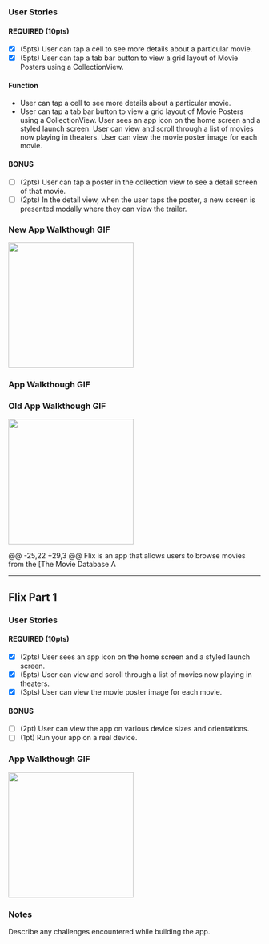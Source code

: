 ### User Stories

#### REQUIRED (10pts)
- [X] (5pts) User can tap a cell to see more details about a particular movie.
- [X] (5pts) User can tap a tab bar button to view a grid layout of Movie Posters using a CollectionView.
#### Function
- User can tap a cell to see more details about a particular movie.
- User can tap a tab bar button to view a grid layout of Movie Posters using a CollectionView.
User sees an app icon on the home screen and a styled launch screen.
User can view and scroll through a list of movies now playing in theaters.
User can view the movie poster image for each movie.

#### BONUS
- [ ] (2pts) User can tap a poster in the collection view to see a detail screen of that movie.
- [ ] (2pts) In the detail view, when the user taps the poster, a new screen is presented modally where they can view the trailer.
### New App Walkthough GIF

<img src="http://g.recordit.co/FdwTDV6Kh9.gif" width=250><br>

### App Walkthough GIF

### Old App Walkthough GIF

<img src="https://recordit.co/zlkVxUjD63.gif" width=250><br>

@@ -25,22 +29,3 @@ Flix is an app that allows users to browse movies from the [The Movie Database A

---

## Flix Part 1

### User Stories

#### REQUIRED (10pts)
- [X] (2pts) User sees an app icon on the home screen and a styled launch screen.
- [X] (5pts) User can view and scroll through a list of movies now playing in theaters.
- [X] (3pts) User can view the movie poster image for each movie.

#### BONUS
- [ ] (2pt) User can view the app on various device sizes and orientations.
- [ ] (1pt) Run your app on a real device.

### App Walkthough GIF

<img src="http://g.recordit.co/FdwTDV6Kh9.gif" width=250><br>

### Notes
Describe any challenges encountered while building the app.
